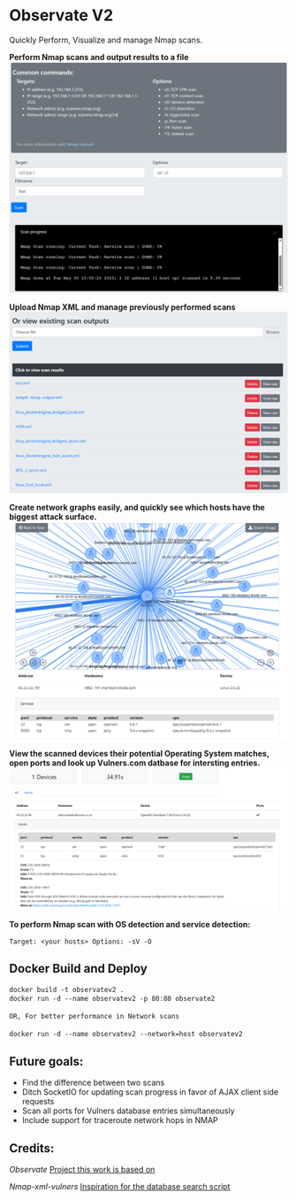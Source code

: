 # Observate  V2

Quickly Perform, Visualize and manage Nmap scans.

__Perform Nmap scans and output results to a file__
![Network Scan](/media/scanview.png)

__Upload Nmap XML and manage previously performed scans__
![Network Scan History](/media/history.png)

__Create network graphs easily, and quickly see which hosts have the biggest attack surface.__
![Network Scan Graph](/media/graph.png)

__View the scanned devices their potential Operating System matches, open ports and look up Vulners.com datbase for intersting entries.__
![Network Devices List](/media/Vulners.png)

__To perform Nmap scan with OS detection and service detection:__
```
Target: <your hosts> Options: -sV -O
```

## Docker Build and Deploy

```
docker build -t observatev2 .
docker run -d --name observatev2 -p 80:80 observate2

OR, For better performance in Network scans

docker run -d --name observatev2 --network=host observatev2

```


## Future goals:
* Find the difference between two scans
* Ditch SocketIO for updating scan progress in favor of AJAX client side requests
* Scan all ports for Vulners database entries simultaneously
* Include support for traceroute network hops in NMAP

## Credits:
_Observate_
[Project this work is based on](https://github.com/handyscripts/Observate)

_Nmap-xml-vulners_
[Inspiration for the database search script](https://github.com/9p4/nmap-xml-vulners)

